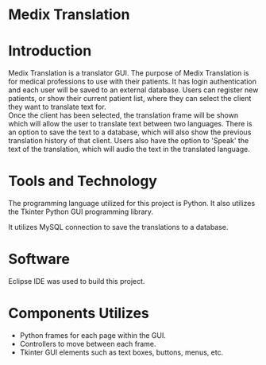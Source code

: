 # Medix Translation 

# Introduction 
Medix Translation is a translator GUI. The purpose of Medix Translation is for medical professions to use with their patients. It has login authentication and each user will be saved to an external database. Users can register new patients, or show their current patient list, where they can select the client they want to translate text for.   
Once the client has been selected, the translation frame will be shown which will allow the user to translate text between two languages. There is an option to save the text to a database, which will also show the previous translation history of that client. 
Users also have the option to 'Speak' the text of the translation, which will audio the text in the translated language. 

# Tools and Technology
The programming language utilized for this project is Python. It also utilizes the Tkinter Python GUI programming library. 

It utilizes MySQL connection to save the translations to a database. 

# Software
Eclipse IDE was used to build this project. 

# Components Utilizes
- Python frames for each page within the GUI. 
- Controllers to move between each frame. 
- Tkinter GUI elements such as text boxes, buttons, menus, etc. 
